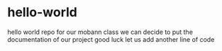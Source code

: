 # hello-world
hello world repo for our mobann class
we can decide to put the documentation of our project
good luck
let us add another line of code
